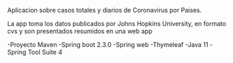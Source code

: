 

Aplicacion sobre casos totales y diarios de Coronavirus por Paises.

La app toma los datos publicados por Johns Hopkins University, en formato cvs y son presentados resumidos en una web app

-Proyecto Maven
-Spring boot 2.3.0 
-Spring web
-Thymeleaf
-Java 11
-Spring Tool Suite 4
